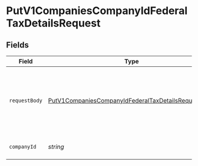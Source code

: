 # PutV1CompaniesCompanyIdFederalTaxDetailsRequest


## Fields

| Field                                                                                                                                 | Type                                                                                                                                  | Required                                                                                                                              | Description                                                                                                                           |
| ------------------------------------------------------------------------------------------------------------------------------------- | ------------------------------------------------------------------------------------------------------------------------------------- | ------------------------------------------------------------------------------------------------------------------------------------- | ------------------------------------------------------------------------------------------------------------------------------------- |
| `requestBody`                                                                                                                         | [PutV1CompaniesCompanyIdFederalTaxDetailsRequestBody](../../models/operations/putv1companiescompanyidfederaltaxdetailsrequestbody.md) | :heavy_minus_sign:                                                                                                                    | Attributes related to federal tax details that can be updated via this endpoint include:                                              |
| `companyId`                                                                                                                           | *string*                                                                                                                              | :heavy_check_mark:                                                                                                                    | The UUID of the company                                                                                                               |